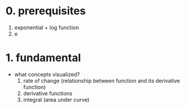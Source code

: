 # 0. prerequisites

1. exponential + log function 
2. e


# 1. fundamental

- what concepts visualized?
	1. rate of change (relationship between function and its derivative function)
	2. derivative functions
	3. integral (area under curve)


